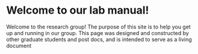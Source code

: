# Welcome to our lab manual! 

Welcome to the research group! The purpose of this site is to help you get up and running in our group. This page was designed and constructed by other graduate students and post docs, and is intended to serve as a living document 


```{tableofcontents}
```
